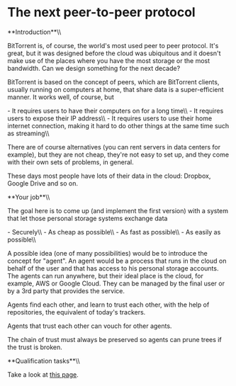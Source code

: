 # The next peer-to-peer protocol

 **Introduction\*\*\\\\

BitTorrent is, of course, the world\'s most used peer to peer protocol.
It\'s great, but it was designed before the cloud was ubiquitous and it
doesn\'t make use of the places where you have the most storage or the
most bandwidth. Can we design something for the next decade?

BitTorrent is based on the concept of peers, which are BitTorrent
clients, usually running on computers at home, that share data is a
super-efficient manner. It works well, of course, but

\- It requires users to have their computers on for a long time\\\\ - It
requires users to expose their IP address\\\\ - It requires users to use
their home internet connection, making it hard to do other things at the
same time such as streaming\\\\

There are of course alternatives (you can rent servers in data centers
for example), but they are not cheap, they\'re not easy to set up, and
they come with their own sets of problems, in general.

These days most people have lots of their data in the cloud: Dropbox,
Google Drive and so on.

 **Your job\*\*\\\\

The goal here is to come up (and implement the first version) with a
system that let those personal storage systems exchange data

\- Securely\\\\ - As cheap as possible\\\\ - As fast as possible\\\\ -
As easily as possible\\\\

A possible idea (one of many possibilities) would be to introduce the
concept for \"agent\". An agent would be a process that runs in the
cloud on behalf of the user and that has access to his personal storage
accounts. The agents can run anywhere, but their ideal place is the
cloud, for example, AWS or Google Cloud. They can be managed by the
final user or by a 3rd party that provides the service.

Agents find each other, and learn to trust each other, with the help of
repositories, the equivalent of today\'s trackers.

Agents that trust each other can vouch for other agents.

The chain of trust must always be preserved so agents can prune trees if
the trust is broken.

 **Qualification tasks\*\*\\\\

Take a look at [this
page](https://ccextractor.org/public/gsoc/takehome).
